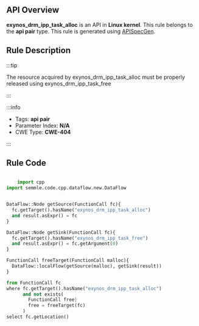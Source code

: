 ---
---


## API Overview
**exynos_drm_ipp_task_alloc** is an API in **Linux kernel**. This rule belongs to the **api pair** type. This rule is generated using [APISpecGen](../../tools/APISpecGen).
## Rule Description

:::tip

The resource acquired by exynos_drm_ipp_task_alloc must be properly released using exynos_drm_ipp_task_free

:::

:::info

- Tags: **api pair**
- Parameter Index: **N/A**
- CWE Type: **CWE-404**

:::

## Rule Code
```python

    import cpp
import semmle.code.cpp.dataflow.new.DataFlow


DataFlow::Node getSource(FunctionCall fc){
  fc.getTarget().hasName("exynos_drm_ipp_task_alloc")
  and result.asExpr() = fc
}

DataFlow::Node getSink(FunctionCall fc){
  fc.getTarget().hasName("exynos_drm_ipp_task_free")
  and result.asExpr() = fc.getArgument(0)
}

FunctionCall freeTarget(FunctionCall malloc){
  DataFlow::localFlow(getSource(malloc), getSink(result))
}

from FunctionCall fc
where fc.getTarget().hasName("exynos_drm_ipp_task_alloc")
      and not exists(
        FunctionCall free| 
        free = freeTarget(fc)
      )
select fc.getLocation()

    
```